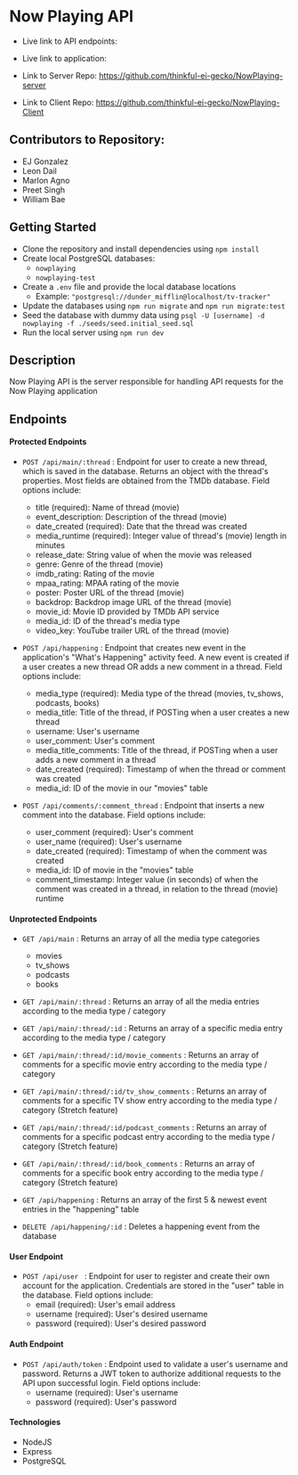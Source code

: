 # Now Playing API
* Live link to API endpoints: 
* Live link to application: 

* Link to Server Repo: https://github.com/thinkful-ei-gecko/NowPlaying-server
* Link to Client Repo: https://github.com/thinkful-ei-gecko/NowPlaying-Client

## Contributors to Repository:
* EJ Gonzalez
* Leon Dail
* Marlon Agno
* Preet Singh
* William Bae

## Getting Started
* Clone the repository and install dependencies using ```npm install```
* Create local PostgreSQL databases:
  * ```nowplaying```
  * ```nowplaying-test```
* Create a ```.env``` file and provide the local database locations
  * Example: ```"postgresql://dunder_mifflin@localhost/tv-tracker"```
* Update the databases using ```npm run migrate``` and ```npm run migrate:test```
* Seed the database with dummy data using ```psql -U [username] -d nowplaying -f ./seeds/seed.initial_seed.sql```
* Run the local server using ```npm run dev```

## Description
Now Playing API is the server responsible for handling API requests for the Now Playing application

## Endpoints
#### Protected Endpoints
* ```POST /api/main/:thread``` : Endpoint for user to create a new thread, which is saved in the database. Returns an object with the thread's properties. Most fields are obtained from the TMDb database. Field options include:
  * title (required): Name of thread (movie)
  * event_description: Description of the thread (movie)
  * date_created (required): Date that the thread was created
  * media_runtime (required): Integer value of thread's (movie) length in minutes
  * release_date: String value of when the movie was released
  * genre: Genre of the thread (movie)
  * imdb_rating: Rating of the movie
  * mpaa_rating: MPAA rating of the movie
  * poster: Poster URL of the thread (movie)
  * backdrop: Backdrop image URL of the thread (movie)
  * movie_id: Movie ID provided by TMDb API service
  * media_id: ID of the thread's media type
  * video_key: YouTube trailer URL of the thread (movie)

* ```POST /api/happening``` : Endpoint that creates new event in the application's "What's Happening" activity feed. A new event is created if a user creates a new thread OR adds a new comment in a thread. Field options include:
  * media_type (required): Media type of the thread (movies, tv_shows, podcasts, books)
  * media_title: Title of the thread, if POSTing when a user creates a new thread
  * username: User's username
  * user_comment: User's comment
  * media_title_comments: Title of the thread, if POSTing when a user adds a new comment in a thread
  * date_created (required): Timestamp of when the thread or comment was created
  * media_id: ID of the movie in our "movies" table

* ```POST /api/comments/:comment_thread``` : Endpoint that inserts a new comment into the database. Field options include:
  * user_comment (required): User's comment
  * user_name (required): User's username
  * date_created (required): Timestamp of when the comment was created
  * media_id: ID of movie in the "movies" table
  * comment_timestamp: Integer value (in seconds) of when the comment was created in a thread, in relation to the thread (movie) runtime

#### Unprotected Endpoints
* ```GET /api/main``` : Returns an array of all the media type categories
  * movies
  * tv_shows
  * podcasts
  * books

* ```GET /api/main/:thread``` : Returns an array of all the media entries according to the media type / category

* ```GET /api/main/:thread/:id``` : Returns an array of a specific media entry according to the media type / category

* ```GET /api/main/:thread/:id/movie_comments``` : Returns an array of comments for a specific movie entry according to the media type / category

* ```GET /api/main/:thread/:id/tv_show_comments``` : Returns an array of comments for a specific TV show entry according to the media type / category (Stretch feature)

* ```GET /api/main/:thread/:id/podcast_comments``` : Returns an array of comments for a specific podcast entry according to the media type / category (Stretch feature)

* ```GET /api/main/:thread/:id/book_comments``` : Returns an array of comments for a specific book entry according to the media type / category (Stretch feature)

* ```GET /api/happening``` : Returns an array of the first 5 & newest event entries in the "happening" table

* ```DELETE /api/happening/:id``` : Deletes a happening event from the database


#### User Endpoint
* ```POST /api/user ``` : Endpoint for user to register and create their own account for the application. Credentials are stored in the "user" table in the database. Field options include:
  * email (required): User's email address
  * username (required): User's desired username
  * password (required): User's desired password


#### Auth Endpoint
* ```POST /api/auth/token``` : Endpoint used to validate a user's username and password. Returns a JWT token to authorize additional requests to the API upon successful login. Field options include:
  * username (required): User's username
  * password (required): User's password

#### Technologies
* NodeJS
* Express
* PostgreSQL
